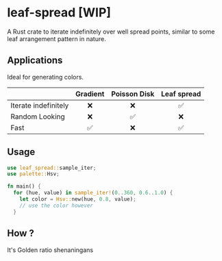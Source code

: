 # leaf-spread [WIP]
A Rust crate to iterate indefinitely over well spread points, similar to some leaf arrangement pattern in nature.

## Applications
Ideal for generating colors.

|                        | Gradient       | Poisson Disk  |  Leaf spread  |
| :---                   |     :---:      |     :---:     |     :---:     | 
| Iterate indefinitely   | ❌             | ❌           |  ✅           |
| Random Looking         | ❌             | ✅           |  ❌           |
| Fast                   | ✅             | ❌           |  ✅           |

## Usage
```rust
use leaf_spread::sample_iter;
use palette::Hsv;

fn main() {
  for (hue, value) in sample_iter!(0..360, 0.6..1.0) {
    let color = Hsv::new(hue, 0.8, value);
    // use the color however
  }
```

## How ?
It's Golden ratio shenaningans
